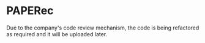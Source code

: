 # PAPERec


Due to the company's code review mechanism, the code is being refactored as required and it will be uploaded later.
